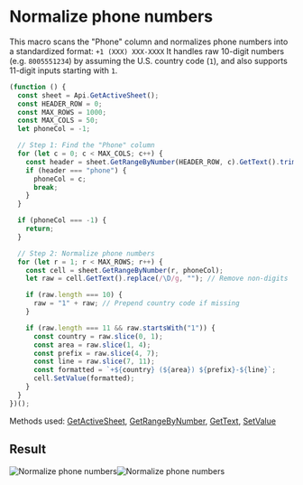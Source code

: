 # Normalize phone numbers

This macro scans the "Phone" column and normalizes phone numbers into a standardized format: `+1 (XXX) XXX-XXXX`
It handles raw 10-digit numbers (e.g. `8005551234`) by assuming the U.S. country code (`1`), and also supports 11-digit inputs starting with `1`.

```ts
(function () {
  const sheet = Api.GetActiveSheet();
  const HEADER_ROW = 0;
  const MAX_ROWS = 1000;
  const MAX_COLS = 50;
  let phoneCol = -1;

  // Step 1: Find the "Phone" column
  for (let c = 0; c < MAX_COLS; c++) {
    const header = sheet.GetRangeByNumber(HEADER_ROW, c).GetText().trim().toLowerCase();
    if (header === "phone") {
      phoneCol = c;
      break;
    }
  }

  if (phoneCol === -1) {
    return;
  }

  // Step 2: Normalize phone numbers
  for (let r = 1; r < MAX_ROWS; r++) {
    const cell = sheet.GetRangeByNumber(r, phoneCol);
    let raw = cell.GetText().replace(/\D/g, ""); // Remove non-digits

    if (raw.length === 10) {
      raw = "1" + raw; // Prepend country code if missing
    }

    if (raw.length === 11 && raw.startsWith("1")) {
      const country = raw.slice(0, 1);
      const area = raw.slice(1, 4);
      const prefix = raw.slice(4, 7);
      const line = raw.slice(7, 11);
      const formatted = `+${country} (${area}) ${prefix}-${line}`;
      cell.SetValue(formatted);
    }
  }
})();
```

Methods used: [GetActiveSheet](/docs/office-api/usage-api/spreadsheet-api/Api/Methods/GetActiveSheet.md), [GetRangeByNumber](/docs/office-api/usage-api/spreadsheet-api/ApiWorksheet/Methods/GetRangeByNumber.md), [GetText](/docs/office-api/usage-api/spreadsheet-api/ApiRange/Methods/GetText.md), [SetValue](/docs/office-api/usage-api/spreadsheet-api/ApiRange/Methods/SetValue.md)
 
## Result

![Normalize phone numbers](/assets/images/plugins/normalize-phone-numbers.png#gh-light-mode-only)![Normalize phone numbers](/assets/images/plugins/normalize-phone-numbers.dark.png#gh-dark-mode-only)